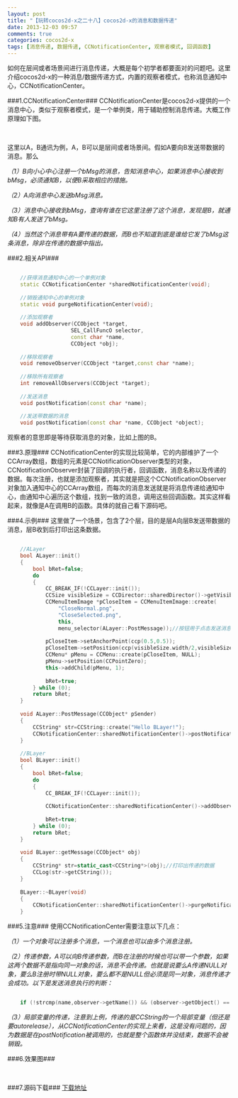 ```yaml
---
layout: post
title: "【玩转cocos2d-x之二十八】cocos2d-x的消息和数据传递"
date: 2013-12-03 09:57
comments: true
categories: cocos2d-x
tags: [消息传递, 数据传递, CCNotificationCenter, 观察者模式, 回调函数]
---
```

如何在层间或者场景间进行消息传递，大概是每个初学者都要面对的问题吧。这里介绍cocos2d-x的一种消息/数据传递方式，内置的观察者模式，也称消息通知中心，CCNotificationCenter。

###1.CCNotificationCenter###
CCNotificationCenter是cocos2d-x提供的一个消息中心，类似于观察者模式，是一个单例类，用于辅助控制消息传递。大概工作原理如下图。

<!-- more -->

<div align="center"><img src="http://img.blog.csdn.net/20131203084104765?watermark/2/text/aHR0cDovL2Jsb2cuY3Nkbi5uZXQvamFja3lzdHVkaW8=/font/5a6L5L2T/fontsize/400/fill/I0JBQkFCMA==/dissolve/70/gravity/SouthEast" alt="" border="0" title="CCNotificationCenter" /><br></br></div>

这里以A，B通讯为例，A，B可以是层间或者场景间。假如A要向B发送带数据的消息。那么

*（1）B向小心中心注册一个bMsg的消息，告知消息中心，如果消息中心接收到bMsg，必须通知B，以便B采取相应的措施。*

*（2）A向消息中心发送bMsg消息。*

*（3）消息中心接收到bMsg，查询有谁在它这里注册了这个消息，发现是B，就通知B有人发送了bMsg。*

*（4）当然这个消息带有A要传递的数据，而B也不知道到底是谁给它发了bMsg这条消息，除非在传递的数据中指出。*

###2.相关API###

``` cpp CCNotificationCenter API

	//获得消息通知中心的一个单例对象  
	static CCNotificationCenter *sharedNotificationCenter(void);  
  
	//销毁通知中心的单例对象  
	static void purgeNotificationCenter(void);  
  
	//添加观察者  
	void addObserver(CCObject *target,   
                 	SEL_CallFuncO selector,  
                 	const char *name,  
                 	CCObject *obj);  
  
    //移除观察者  
    void removeObserver(CCObject *target,const char *name);  
      
    //移除所有观察者  
    int removeAllObservers(CCObject *target);  
      
    //发送消息  
    void postNotification(const char *name);  
      
    //发送带数据的消息  
    void postNotification(const char *name, CCObject *object);  

```

观察者的意思即是等待获取消息的对象，比如上图的B。

###3.原理###
CCNotificationCenter的实现比较简单，它的内部维护了一个CCArray数组，数组的元素是CCNotificationObserver类型的对象，CCNotificationObserver封装了回调的执行者，回调函数，消息名称以及传递的数据。每次注册，也就是添加观察者，其实就是把这个CCNotificationObserver对象加入通知中心的CCArray数组，而每次的消息发送就是将消息传递给通知中心，由通知中心遍历这个数组，找到一致的消息，调用这些回调函数。其实这样看起来，就像是A在调用B的函数。具体的就自己看下源码吧。

###4.示例###
这里做了一个场景，包含了2个层，目的是层A向层B发送带数据的消息，层B收到后打印出这条数据。

``` cpp CCNotificationCenter的示例

	//ALayer  
	bool ALayer::init()  
	{  
    	bool bRet=false;  
    	do   
    	{  
        	CC_BREAK_IF(!CCLayer::init());  
        	CCSize visibleSize = CCDirector::sharedDirector()->getVisibleSize();  
        	CCMenuItemImage *pCloseItem = CCMenuItemImage::create(  
            	"CloseNormal.png",  
            	"CloseSelected.png",  
            	this,  
            	menu_selector(ALayer::PostMessage));//按钮用于点击发送消息  
  
        	pCloseItem->setAnchorPoint(ccp(0.5,0.5));  
        	pCloseItem->setPosition(ccp(visibleSize.width/2,visibleSize.height/2));  
        	CCMenu* pMenu = CCMenu::create(pCloseItem, NULL);  
        	pMenu->setPosition(CCPointZero);  
        	this->addChild(pMenu, 1);  
  
        	bRet=true;  
    	} while (0);  
    	return bRet;  
	}  
  
	void ALayer::PostMessage(CCObject* pSender)  
	{  
    	CCString* str=CCString::create("Hello BLayer!");  
    	CCNotificationCenter::sharedNotificationCenter()->postNotification("BMessage",str);//发送带str的消息BMessage  
	}  
  
	//BLayer  
	bool BLayer::init()  
	{  
    	bool bRet=false;  
    	do   
    	{  
        	CC_BREAK_IF(!CCLayer::init());  
          
        	CCNotificationCenter::sharedNotificationCenter()->addObserver(this,callfuncO_selector(BLayer::getMessage),"BMessage",NULL);//注册BMessage，如果接收到了，执行getMessage  
  
        	bRet=true;  
    	} while (0);  
    	return bRet;  
	}  
  
	void BLayer::getMessage(CCObject* obj)  
	{  
    	CCString* str=static_cast<CCString*>(obj);//打印出传递的数据  
    	CCLog(str->getCString());  
	}  
  
	BLayer::~BLayer(void)  
	{  
    	CCNotificationCenter::sharedNotificationCenter()->purgeNotificationCenter();//释放通知中心单例对象  
	}  

```

###5.注意###
使用CCNotificationCenter需要注意以下几点：

*（1）一个对象可以注册多个消息，一个消息也可以由多个消息注册。*

*（2）传递参数，A可以向B传递参数，而B在注册的时候也可以带一个参数，如果这两个数据不是指向同一对象的话，消息不会传递。也就是说要么A传递NULL对象，要么B注册时带NULL对象，要么都不是NULL但必须是同一对象，消息传递才会成功。以下是发送消息执行的判断：*

``` cpp 消息发送的判断

	if (!strcmp(name,observer->getName()) && (observer->getObject() == object || observer->getObject() == NULL || object == NULL))  

```

*（3）局部变量的传递，注意到上例，传递的是CCString的一个局部变量（但还是要autorelease），从CCNotificationCenter的实现上来看，这是没有问题的，因为数据是在postNotification被调用的，也就是整个函数体并没结束，数据不会被销毁。*

###6.效果图###
<div align="center"><img src="http://img.blog.csdn.net/20131204150850171" alt="" border="0" title="效果" /><br></br></div>

###7.源码下载###
[下载地址](http://download.csdn.net/detail/jackyvincefu/6647453)

